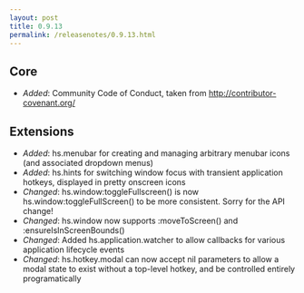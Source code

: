 ```yaml
---
layout: post
title: 0.9.13
permalink: /releasenotes/0.9.13.html
---
```


## Core
 * *Added*: Community Code of Conduct, taken from http://contributor-covenant.org/

## Extensions
 * *Added*: hs.menubar for creating and managing arbitrary menubar icons (and associated dropdown menus)
 * *Added*: hs.hints for switching window focus with transient application hotkeys, displayed in pretty onscreen icons
 * *Changed*: hs.window:toggleFullscreen() is now hs.window:toggleFullScreen() to be more consistent. Sorry for the API change!
 * *Changed*: hs.window now supports :moveToScreen() and :ensureIsInScreenBounds()
 * *Changed*: Added hs.application.watcher to allow callbacks for various application lifecycle events
 * *Changed*: hs.hotkey.modal can now accept nil parameters to allow a modal state to exist without a top-level hotkey, and be controlled entirely programatically
